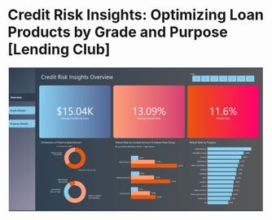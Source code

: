 # Credit Risk Insights: Optimizing Loan Products by Grade and Purpose [Lending Club]
![](images/overview_page.png)
